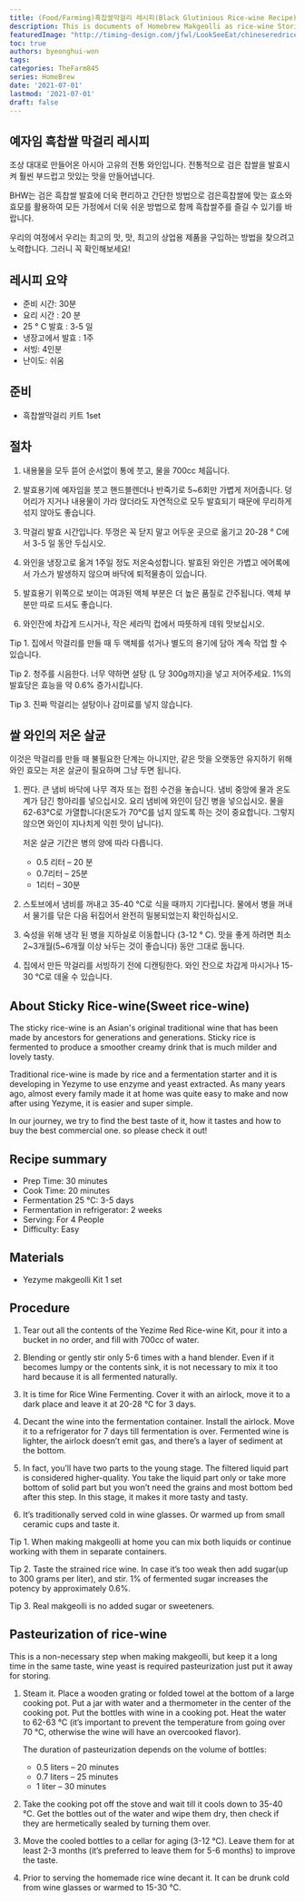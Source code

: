 ```yaml
---
title: (Food/Farming)흑찹쌀막걸리 레시피(Black Glutinious Rice-wine Recipe)
description: This is documents of Homebrew Makgeolli as rice-wine Stories 
featuredImage: "http://timing-design.com/jfwl/LookSeeEat/chineseredricewine1.jpg"
toc: true
authors: byeonghui-won
tags:
categories: TheFarm845
series: HomeBrew
date: '2021-07-01'
lastmod: '2021-07-01'
draft: false
---
```


## 예자임 흑찹쌀 막걸리 레시피

조상 대대로 만들어온 아시아 고유의 전통 와인입니다. 전통적으로 검은 찹쌀을 발효시켜 훨씬 부드럽고 맛있는 맛을 만들어냅니다.

BHW는 검은 흑찹쌀 발효에 더욱 편리하고 간단한 방법으로 검은흑찹쌀에 맞는 효소와 효모를 활용하여 모든 가정에서 더욱 쉬운 방법으로 함께 흑찹쌀주를 즐길 수 있기를 바랍니다. 

우리의 여정에서 우리는 최고의 맛, 맛, 최고의 상업용 제품을 구입하는 방법을 찾으려고 노력합니다. 그러니 꼭 확인해보세요!

## 레시피 요약
+ 준비 시간: 30분
+ 요리 시간 : 20 분
+ 25 ° C 발효 : 3-5 일
+ 냉장고에서 발효 : 1주
+ 서빙: 4인분
+ 난이도: 쉬움

## 준비

+ 흑찹쌀막걸리 키트 1set

## 절차

1. 내용물을 모두 뜯어 순서없이 통에 붓고, 물을 700cc 체웁니다. 

2. 발효용기에 예자임을 붓고 핸드블렌더나 반죽기로 5~6회만 가볍게 저어줍니다. 덩어리가 지거나 내용물이 가라 앉더라도 자연적으로 모두 발효되기 때문에 무리하게 섞지 않아도 좋습니다.

3. 막걸리 발효 시간입니다. 뚜껑은 꼭 닫지 말고 어두운 곳으로 옮기고 20-28 ° C에서 3-5 일 동안 두십시오.

4. 와인을 냉장고로 옮겨 1주일 정도 저온숙성합니다. 발효된 와인은 가볍고 에어록에서 가스가 발생하지 않으며 바닥에 퇴적물층이 있습니다.

5. 발효용기 위쪽으로 보이는 여과된 액체 부분은 더 높은 품질로 간주됩니다. 액체 부분만 따로 드셔도 좋습니다.

6. 와인잔에 차갑게 드시거나, 작은 세라믹 컵에서 따뜻하게 데워 맛보십시오.

Tip 1. 집에서 막걸리를 만들 때 두 액체를 섞거나 별도의 용기에 담아 계속 작업 할 수 있습니다.

Tip 2. 청주를 시음한다. 너무 약하면 설탕 (L 당 300g까지)을 넣고 저어주세요. 1%의 발효당은 효능을 약 0.6% 증가시킵니다.

Tip 3. 진짜 막걸리는 설탕이나 감미료를 넣지 않습니다.


## 쌀 와인의 저온 살균

이것은 막걸리를 만들 때 불필요한 단계는 아니지만, 같은 맛을 오랫동안 유지하기 위해 와인 효모는 저온 살균이 필요하며 그냥 두면 됩니다.

1. 찐다. 큰 냄비 바닥에 나무 격자 또는 접힌 수건을 놓습니다. 냄비 중앙에 물과 온도계가 담긴 항아리를 넣으십시오. 요리 냄비에 와인이 담긴 병을 넣으십시오. 물을 62-63°C로 가열합니다(온도가 70°C를 넘지 않도록 하는 것이 중요합니다. 그렇지 않으면 와인이 지나치게 익힌 맛이 납니다).

    저온 살균 기간은 병의 양에 따라 다릅니다.

    + 0.5 리터 – 20 분
    + 0.7리터 – 25분
    + 1리터 – 30분

2. 스토브에서 냄비를 꺼내고 35-40 °C로 식을 때까지 기다립니다. 물에서 병을 꺼내서 물기를 닦은 다음 뒤집어서 완전히 밀봉되었는지 확인하십시오.

3. 숙성을 위해 냉각 된 병을 지하실로 이동합니다 (3-12 ° C). 맛을 좋게 하려면 최소 2~3개월(5~6개월 이상 놔두는 것이 좋습니다) 동안 그대로 둡니다.

4. 집에서 만든 막걸리를 서빙하기 전에 디캔팅한다. 와인 잔으로 차갑게 마시거나 15-30 °C로 데울 수 있습니다.



## About Sticky Rice-wine(Sweet rice-wine)
The sticky rice-wine is an Asian's original traditional wine that has been made by ancestors for generations and generations. Sticky rice is fermented to produce a smoother creamy drink that is much milder and lovely tasty. 

Traditional rice-wine is made by rice and a fermentation starter and it is developing in Yezyme to use enzyme and yeast extracted. As many years ago, almost every family made it at home was quite easy to make and now after using Yezyme, it is easier and super simple. 

In our journey, we try to find the best taste of it, how it tastes and how to buy the best commercial one. so please check it out!


## Recipe summary
+ Prep Time: 30 minutes
+ Cook Time: 20 minutes
+ Fermentation 25 °C: 3-5 days
+ Fermentation in refrigerator: 2 weeks
+ Serving: For 4 People
+ Difficulty: Easy

## Materials

+ Yezyme makgeolli Kit 1 set

## Procedure

1. Tear out all the contents of the Yezime Red Rice-wine Kit, pour it into a bucket in no order, and fill with 700cc of water.

2. Blending or gently stir only 5-6 times with a hand blender. Even if it becomes lumpy or the contents sink, it is not necessary to mix it too hard because it is all fermented naturally.

3. It is time for Rice Wine Fermenting. Cover it with an airlock, move it to a dark place and leave it at 20-28 °C for 3 days. 

4. Decant the wine into the fermentation container. Install the airlock. Move it to a refrigerator for 7 days till fermentation is over. Fermented wine is lighter, the airlock doesn’t emit gas, and there’s a layer of sediment at the bottom.

5. In fact, you’ll have two parts to the young stage. The filtered liquid part is considered higher-quality. You take the liquid part only or take more bottom of solid part but you won’t need the grains and most bottom bed after this step. In this stage, it makes it more tasty and tasty. 

6. It’s traditionally served cold in wine glasses. Or warmed up from small ceramic cups and taste it. 

Tip 1. When making makgeolli at home you can mix both liquids or continue working with them in separate containers.

Tip 2. Taste the strained rice wine. In case it’s too weak then add sugar(up to 300 grams per liter), and stir. 1% of fermented sugar increases the potency by approximately 0.6%.

Tip 3. Real makgeolli is no added sugar or sweeteners.


## Pasteurization of rice-wine

This is a non-necessary step when making makgeolli, but keep it a long time in the same taste, wine yeast is required pasteurization just put it away for storing.

1. Steam it. Place a wooden grating or folded towel at the bottom of a large cooking pot. Put a jar with water and a thermometer in the center of the cooking pot. Put the bottles with wine in a cooking pot. Heat the water to 62-63 °C (it’s important to prevent the temperature from going over 70 °C, otherwise the wine will have an overcooked flavor).

    The duration of pasteurization depends on the volume of bottles:

    + 0.5 liters – 20 minutes
    + 0.7 liters – 25 minutes
    + 1 liter – 30 minutes

2. Take the cooking pot off the stove and wait till it cools down to 35-40 °C. Get the bottles out of the water and wipe them dry, then check if they are hermetically sealed by turning them over.

3. Move the cooled bottles to a cellar for aging (3-12 °C). Leave them for at least 2-3 months (it’s preferred to leave them for 5-6 months) to improve the taste.

4. Prior to serving the homemade rice wine decant it. It can be drunk cold from wine glasses or warmed to 15-30 °C.

